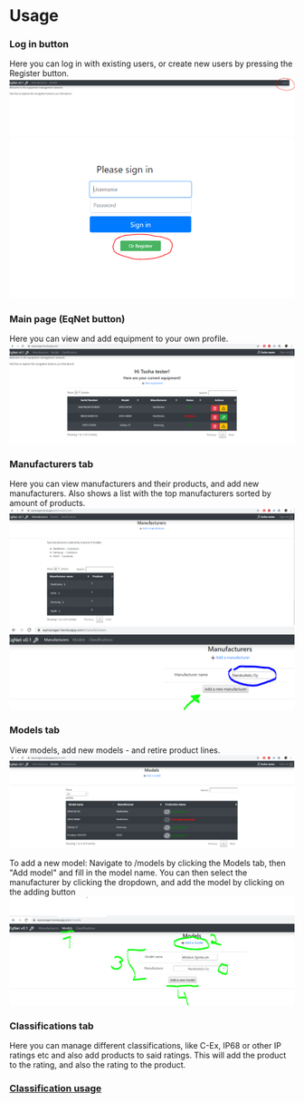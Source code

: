 # Usage

### Log in button
Here you can log in with existing users, or create new users by pressing the Register button.
![LoginBtn](https://github.com/EssKayz/CertificateManager/blob/master/Documentation/Images/LoginLocation.PNG)
![RegisterBtn](https://github.com/EssKayz/CertificateManager/blob/master/Documentation/Images/RegisterButton.PNG)

### Main page (EqNet button)
Here you can view and add equipment to your own profile.
![MainPageView](https://github.com/EssKayz/CertificateManager/blob/master/Documentation/Images/homepage.PNG)

### Manufacturers tab
Here you can view manufacturers and their products, and add new manufacturers.
Also shows a list with the top manufacturers sorted by amount of products.
![ManufacturersView](https://github.com/EssKayz/CertificateManager/blob/master/Documentation/Images/manufacturers.PNG)
![ManufacturersAdding](https://github.com/EssKayz/CertificateManager/blob/master/Documentation/Images/addmanuf.PNG)


### Models tab
View models, add new models - and retire product lines.
![ModelsView](https://github.com/EssKayz/CertificateManager/blob/master/Documentation/Images/models.PNG)

To add a new model:
Navigate to /models by clicking the Models tab, then "Add model" and fill in the model name.
You can then select the manufacturer by clicking the dropdown, and add the model by clicking on the adding button 
![ModelsAdding](https://github.com/EssKayz/CertificateManager/blob/master/Documentation/Images/addmodel.PNG)



### Classifications tab
Here you can manage different classifications, like C-Ex, IP68 or other IP ratings etc
and also add products to said ratings. This will add the product to the rating, and also the rating to the product.

### [Classification usage](https://github.com/EssKayz/CertificateManager/blob/master/Documentation/classification.md)


